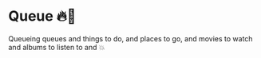 # Queue 🔥🚒
Queueing queues and things to do, and places to go, and movies to watch and albums to listen to and 💥
